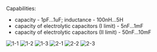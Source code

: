 Capabilities:
* capacity - 1pF...1uF; inductance - 100nH...5H
* capacity of electrolytic capacitors (I limit) - 5nF...1mF
* capacity of electrolytic capacitors (II limit) - 50nF...10mF

![1-1](https://github.com/c-not-around/lc-meter/assets/173079314/66184d34-7e20-4bfa-9e3c-7be5e6c525c2)
![1-2](https://github.com/c-not-around/lc-meter/assets/173079314/829e94d6-702a-4a43-8702-2028d3de6e22)
![1-3](https://github.com/c-not-around/lc-meter/assets/173079314/85a5d6cd-7713-4289-b430-0a5bb61120d8)
![2-1](https://github.com/c-not-around/lc-meter/assets/173079314/fa3ce55f-52cc-4992-a51d-8542e31cae3f)
![2-2](https://github.com/c-not-around/lc-meter/assets/173079314/7f98ba3a-c8cc-4430-bc3c-9988591f50c2)
![2-3](https://github.com/c-not-around/lc-meter/assets/173079314/94174d74-2518-47e8-8d23-d78856d5c0a3)
